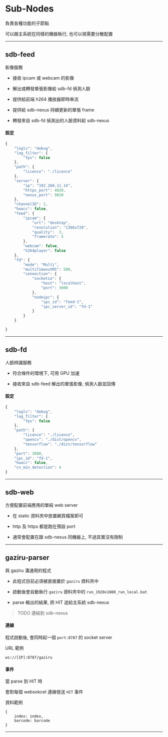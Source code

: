 
# Sub-Nodes

負責各種功能的子節點

可以跟主系統在同樣的機器執行, 也可以視需要分散配置

---

## sdb-feed

影像服務

- 接收 ipcam 或 webcam 的影像

- 解出或轉發單張影像給 sdb-fd 偵測人臉

- 提供給前端 h264 播放器即時串流

- 提供給 sdb-nexus 持續更新的單張 frame

- 轉發來自 sdb-fd 偵測出的人臉資料給 sdb-nexus

#### 設定

```javascript
{
    "loglv": "debug",
    "log_filter": {
        "fps": false
    },
    "path": {
        "licence": "./licence"
    },
    "server": {
        "ip": "192.168.11.14",
        "https_port": 4020,
        "nexus_port": 9020
    },
    "channelID": 1,
    "hwacc": false,
    "feed": {
        "ipcam": {
            "url": "desktop",
            "resolution": "1366x728",
            "quality":  3,
            "framerate": 5
        },
        "webcam": false,
        "h264player": false
    },
    "fd": {
        "mode": "Multi",
        "multiTimeoutMS": 500,
        "connection": {
            "socketio": {
                "host": "localhost",
                "port": 3000
            },
            "nodeipc": {
                "ipc_id": "feed-1",
                "ipc_server_id": "fd-1"
            }
        }
    }

}
```

---

## sdb-fd

人臉辨識服務

- 符合條件的環境下, 可用 GPU 加速

- 接收來自 sdb-feed 解出的單張影像, 偵測人臉並回傳

#### 設定

```javascript
{
    "loglv": "debug",
    "log_filter": {
        "fps": false
    },
    "path": {
        "licence": "./licence",
        "opencv": "./dist/opencv",
        "tensorflow": "./dist/tensorflow"
    },
    "port": 3000,
    "ipc_id": "fd-1",
    "hwacc": false,
    "cv_min_detection": 4
}
```

---

## sdb-web

方便配置前端應用的單純 web server

- 在 static 資料夾中放置網頁檔案即可

- http 及 https 都是跑在預設 port

- 通常會配置在跟 sdb-nexus 同機器上, 不過其實沒有限制

---

## gaziru-parser

與 gaziru 溝通用的程式

- 此程式目前必須被直接置於 `gaziru` 資料夾中

- 啟動後會自動執行 `gaziru` 資料夾中的 `run_1920x1080_run_local.bat`

- parse 輸出的結果, 把 HIT 送給主系統 sdb-nexus

> TODO 連結到 sdb-nexus

#### 連線

程式啟動後, 會同時起一個 `port:8787` 的 socket server

URL 範例

```
ws://[IP]:8787/gaziru
```

#### 事件

當 parse 到 HIT 時

會對每個 websokcet 連線發送 `HIT` 事件

資料範例

```
{
    index: index,
    barcode: barcode
}
```

---
